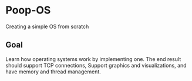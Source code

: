 # Poop-OS
Creating a simple OS from scratch 


## Goal
Learn how operating systems work by implementing one. The end result should support TCP connections, Support graphics and visualizations, and have memory and thread management.

